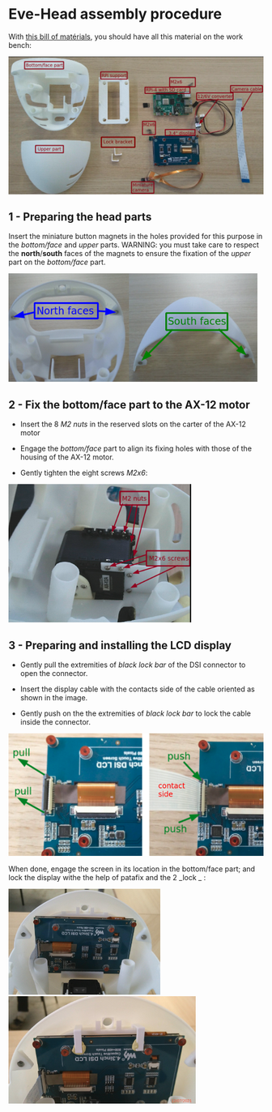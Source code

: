 # Eve-Head  assembly procedure

With [this bill of matérials](../hardware/BOM.md), you should have all this material on the work bench:

![all](img/All_with_labels.png)

## 1 - Preparing the head parts

Insert the miniature button magnets in the holes provided for this purpose in the _bottom/face_ and _upper_ parts.
WARNING: you must take care to respect the __north__/__south__ faces of the magnets to ensure the fixation of the _upper_ part on the _bottom/face_ part.

![all](img/magnet_in_head_parts.png)

## 2 - Fix the bottom/face part to the AX-12 motor

- Insert the 8 _M2 nuts_ in the reserved slots on the carter of the AX-12 motor

- Engage the _bottom/face_ part to align its fixing holes with those of the housing of the AX-12 motor.

- Gently tighten the eight screws _M2x6_:

![all](img/front_bottom_head_part_on_motor.png)

## 3 - Preparing and installing the LCD display

- Gently pull the extremities of _black lock bar_ of the DSI connector to open the connector.

- Insert the display cable with the contacts side of the cable oriented as shown in the image.
  
- Gently push on the the extremities of _black lock bar_  to lock the cable inside the connector.

![all](img/fixation_display_cable.png)

When done, engage the screen in its location in the bottom/face part; and lock the display withe the help of patafix and the 2 _lock _ :

<img src="img/display_in_the_head.png" width="300"> <img src="img/display_locking.png" width="370">

